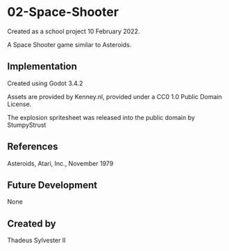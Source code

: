 # 02-Space-Shooter
Created as a school project 10 February 2022.

A Space Shooter game similar to Asteroids.
## Implementation
Created using Godot 3.4.2

Assets are provided by Kenney.nl, provided under a CC0 1.0 Public Domain License.

The explosion spritesheet was released into the public domain by StumpyStrust
## References
Asteroids, Atari, Inc., November 1979
## Future Development
None
## Created by
Thadeus Sylvester II
